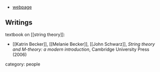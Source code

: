

* [webpage](http://people.physics.tamu.edu/kbecker/)

## Writings

textbook on [[string theory]]:

* [[Katrin Becker]], [[Melanie Becker]], [[John Schwarz]], _String theory and M-theory: a modern introduction_,  Cambridge University Press (2006)


category: people
